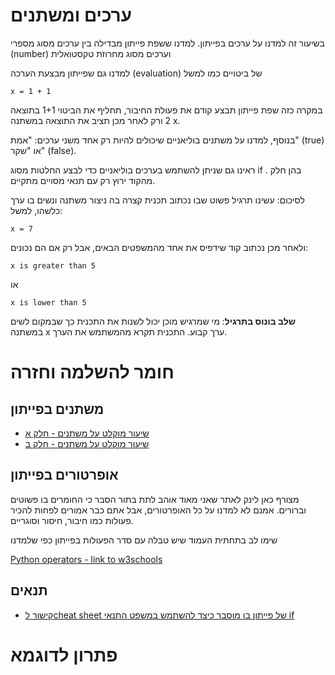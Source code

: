 # ערכים ומשתנים
בשיעור זה למדנו על ערכים בפייתון. למדנו ששפת פייתון מבדילה בין ערכים מסוג מספרי (number) וערכים מסוג מחרוזת טקסטואלית

למדנו גם שפייתון מבצעת הערכה (evaluation) של ביטויים כמו למשל
```
x = 1 + 1
```
במקרה כזה שפת פייתון תבצע קודם את פעולת החיבור, תחליף את הביטוי 1+1 בתוצאה 2 ורק לאחר מכן תציב את התוצאה במשתנה x. 


בנוסף, למדנו על משתנים בוליאניים שיכולים להיות רק אחד משני ערכים: "אמת" (true) או "שקר" (false).

ראינו גם שניתן להשתמש בערכים בוליאניים כדי לבצע החלטות מסוג if . בהן חלק מהקוד ירוץ רק עם תנאי מסויים מתקיים.

לסיכום: עשינו תרגיל פשוט שבו נכתוב תכנית קצרה בה ניצור משתנה ונשים בו ערך כלשהו, למשל:

```
x = 7
```
ולאחר מכן נכתוב קוד שידפיס את אחד מהמשפטים הבאים, אבל רק אם הם נכונים:
```
x is greater than 5
```
או
```
x is lower than 5
```

**שלב בונוס בתרגיל**: מי שמרגיש מוכן יכול לשנות את התכנית כך שבמקום לשים במשתנה x ערך קבוע. התכנית תקרא מהמשתמש את הערך. 

# חומר להשלמה וחזרה
## משתנים בפייתון
 
- [שיעור מוקלט על משתנים - חלק א](https://www.youtube.com/watch?v=5R9bJQvKAKQ&list=PLi5wNsn0QX4hAgdAqawlYt5_v_CoX6Q1n&index=5)
- [שיעור מוקלט על משתנים - חלק ב](https://www.youtube.com/watch?v=LqBSk1PI92Y&list=PLi5wNsn0QX4hAgdAqawlYt5_v_CoX6Q1n&index=6)

## אופרטורים בפייתון
מצורף כאן לינק לאתר שאני מאוד אוהב לתת בתור הסבר כי החומרים בו פשוטים וברורים. אמנם לא למדנו על כל האופרטורים, אבל אתם כבר אמורים לפחות להכיר פעולות כמו חיבור, חיסור וסוגריים. 

שימו לב בתחתית העמוד שיש טבלה עם סדר הפעולות בפייתון כפי שלמדנו

[Python operators - link to w3schools](https://www.w3schools.com/python/python_operators.asp)

## תנאים
- [קישור לcheat sheet של פייתון בו מוסבר כיצד להשתמש במשפט התנאי if](https://github.com/weiss-gal/tefen/blob/main/manuals/python_cheat_sheet.pdf)

# פתרון לדוגמא